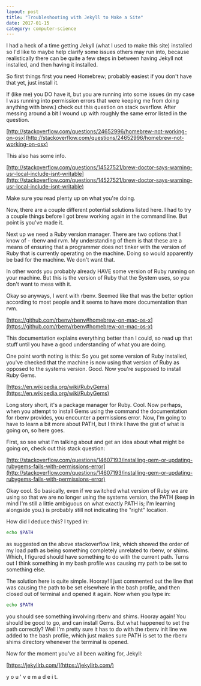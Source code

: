 ```yaml
---
layout: post
title: "Troubleshooting with Jekyll to Make a Site"
date: 2017-01-15
category: computer-science
---
```


<link rel="stylesheet" type="text/css"  href="/keiths-site/css/main.css">

I had a heck of a time getting Jekyll (what I used to make this site) installed so I'd like to maybe help clarify some issues others may run into, because realistically there can be quite a few steps in between having Jekyll not installed, and then having it installed.

So first things first you need Homebrew; probably easiest if you don't have that yet, just install it.

If (like me) you DO have it, but you are running into some issues (in my case I was running into permission errors that were keeping me from doing anything with brew.) check out this question on stack overflow. After messing around a bit I wound up with roughly the same error listed in the question.

[http://stackoverflow.com/questions/24652996/homebrew-not-working-on-osx](http://stackoverflow.com/questions/24652996/homebrew-not-working-on-osx)

This also has some info.

[http://stackoverflow.com/questions/14527521/brew-doctor-says-warning-usr-local-include-isnt-writable](http://stackoverflow.com/questions/14527521/brew-doctor-says-warning-usr-local-include-isnt-writable)

Make sure you read plenty up on what you're doing.

Now, there are a couple different potential solutions listed here. I had to try a couple things before I got brew working again in the command line. But point is you've made it.

Next up we need a Ruby version manager. There are two options that I know of - rbenv and rvm. My understanding of them is that these are a means of ensuring that a programmer does not tinker with the version of Ruby that is currently operating on the machine. Doing so would apparently be bad for the machine. We don't want that.

In other words you probably already HAVE some version of Ruby running on your machine. But this is the version of Ruby that the System uses, so you don't want to mess with it.

Okay so anyways, I went with rbenv. Seemed like that was the better option according to most people and it seems to have more documentation than rvm.

[https://github.com/rbenv/rbenv#homebrew-on-mac-os-x](https://github.com/rbenv/rbenv#homebrew-on-mac-os-x)

This documentation explains everything better than I could, so read up that stuff until you have a good understanding of what you are doing.

One point worth noting is this:
So you get some version of Ruby installed, you've checked that the machine is now using that version of Ruby as opposed to the systems version. Good. Now you're supposed to install Ruby Gems.

[https://en.wikipedia.org/wiki/RubyGems](https://en.wikipedia.org/wiki/RubyGems)

Long story short, it's a package manager for Ruby. Cool. Now perhaps, when you attempt to install Gems using the command the documentation for rbenv provides, you encounter a permissions error. Now, I'm going to have to learn a bit more about PATH, but I think I have the gist of what is going on, so here goes.

First, so see what I'm talking about and get an idea about what might be going on, check out this stack question:

[http://stackoverflow.com/questions/14607193/installing-gem-or-updating-rubygems-fails-with-permissions-error](http://stackoverflow.com/questions/14607193/installing-gem-or-updating-rubygems-fails-with-permissions-error)

Okay cool. So basically, even if we switched what version of Ruby we are using so that we are no longer using the systems version, the PATH (keep in mind I'm still a little ambiguous on what exactly PATH is; I'm learning alongside you.) is probably still not indicating the "right" location.

How did I deduce this? I typed in:
```sh
echo $PATH
```
as suggested on the above stackoverflow link, which showed the order of my load path as being something completely unrelated to rbenv, or shims. Which, I figured should have something to do with the current path. Turns out I think something in my bash profile was causing my path to be set to something else.

The solution here is quite simple. Hooray! I just commented out the line that was causing the path to be set elsewhere in the bash profile, and then closed out of terminal and opened it again.
Now when you type in:
```sh
echo $PATH
```
you should see something involving rbenv and shims. Hooray again! You should be good to go, and can install Gems. But what happened to set the path correctly? Well I'm pretty sure it has to do with the rbenv init line we added to the bash profile, which just makes sure PATH is set to the rbenv shims directory whenever the terminal is opened.

Now for the moment you've all been waiting for, Jekyll:

[https://jekyllrb.com/](https://jekyllrb.com/)

y o u ' v e     m a d e    i t.